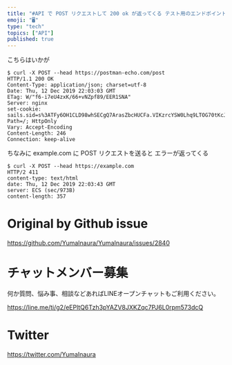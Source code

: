 ```yaml
---
title: "#API で POST リクエストして 200 ok が返ってくる テスト用のエンドポイントは？  https://postman-echo"
emoji: "🖥"
type: "tech"
topics: ["API"]
published: true
---
```


こちらはいかが

```
$ curl -X POST --head https://postman-echo.com/post
HTTP/1.1 200 OK
Content-Type: application/json; charset=utf-8
Date: Thu, 12 Dec 2019 22:03:03 GMT
ETag: W/"f6-i7eU4zxK/66+vNZpf89/EER1SNA"
Server: nginx
set-cookie: sails.sid=s%3ATFy6OH1CLD98whSECgQ7ArasZbcHUCFa.VIKzrcYSW0Lhq9LTOG70tKcJDbJze8vB0LZjP9HTPMw; Path=/; HttpOnly
Vary: Accept-Encoding
Content-Length: 246
Connection: keep-alive
```

ちなみに example.com に POST リクエストを送ると エラーが返ってくる

```
$ curl -X POST --head https://example.com
HTTP/2 411
content-type: text/html
date: Thu, 12 Dec 2019 22:03:43 GMT
server: ECS (sec/973B)
content-length: 357

```

# Original by Github issue

https://github.com/YumaInaura/YumaInaura/issues/2840








<!-- Update From Qiita API -->

# チャットメンバー募集


何か質問、悩み事、相談などあればLINEオープンチャットもご利用ください。

https://line.me/ti/g2/eEPltQ6Tzh3pYAZV8JXKZqc7PJ6L0rpm573dcQ





# Twitter


https://twitter.com/YumaInaura


<!-- Update From Qiita API -->


